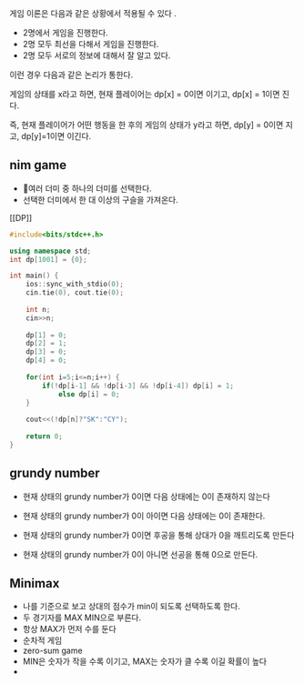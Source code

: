 게임 이론은 다음과 같은 상황에서 적용될 수 있다 .

- 2명에서 게임을 진행한다.
- 2명 모두 최선을 다해서 게임을 진행한다. 
- 2명 모두 서로의 정보에 대해서 잘 알고 있다. 

이런 경우 다음과 같은 논리가 통한다.

게임의 상태를 x라고 하면, 
현재 플레이어는 dp[x] = 0이면 이기고,
dp[x] = 1이면 진다.

즉, 현재 플레이어가 어떤 행동을 한 후의 게임의 상태가 y라고 하면, 
dp[y] = 0이면 지고, 
dp[y]=1이면 이긴다. 

## nim game
- 여러 더미 중 하나의 더미를  선택한다.
- 선택한 더미에서 한 대 이상의 구슬을 가져온다.

 [[DP]]
```cpp
#include<bits/stdc++.h>

using namespace std;
int dp[1001] = {0};

int main() {
    ios::sync_with_stdio(0);
    cin.tie(0), cout.tie(0);
    
    int n;
    cin>>n;
    
    dp[1] = 0;
    dp[2] = 1;
    dp[3] = 0;
    dp[4] = 0;
    
    for(int i=5;i<=n;i++) {
        if(!dp[i-1] && !dp[i-3] && !dp[i-4]) dp[i] = 1;
            else dp[i] = 0;
    }
    
    cout<<(!dp[n]?"SK":"CY");
        
    return 0;
}

``` 

## grundy number
- 현재 상태의 grundy number가 0이면 다음 상태에는 0이 존재하지 않는다
- 현재 상태의 grundy number가 0이 아이면 다음 상태에는 0이 존재한다.

- 현재 상태의 grundy number가 0이면 후공을 통해 상대가 0을 깨트리도록 만든다
- 현재 상태의 grundy number가 0이 아니면 선공을 통해 0으로 만든다.

## Minimax
- 나를 기준으로 보고 상대의 점수가 min이 되도록 선택하도록 한다.
- 두 경기자를 MAX MIN으로 부른다.
- 항상 MAX가 먼저 수를 둔다
- 순차적 게임
- zero-sum game
- MIN은 숫자가 작을 수록 이기고, MAX는 숫자가 클 수록 이길 확률이 높다
- 